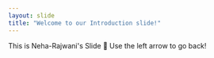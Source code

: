 ```yaml
---
layout: slide
title: "Welcome to our Introduction slide!"
---
```

This is Neha-Rajwani's Slide 🎉
Use the left arrow to go back!
